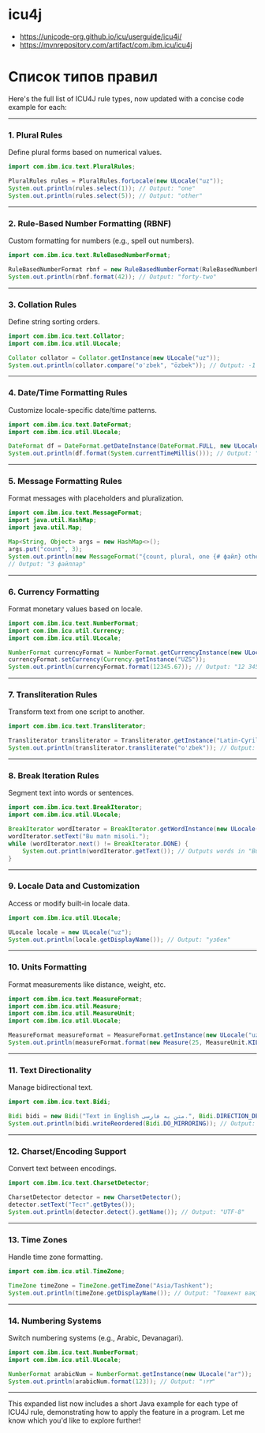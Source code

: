 # icu4j
* https://unicode-org.github.io/icu/userguide/icu4j/
* https://mvnrepository.com/artifact/com.ibm.icu/icu4j

# Список типов правил

Here's the full list of ICU4J rule types, now updated with a concise code example for each:

---

### 1. **Plural Rules**
Define plural forms based on numerical values.

```java
import com.ibm.icu.text.PluralRules;

PluralRules rules = PluralRules.forLocale(new ULocale("uz"));
System.out.println(rules.select(1)); // Output: "one"
System.out.println(rules.select(5)); // Output: "other"
```

---

### 2. **Rule-Based Number Formatting (RBNF)**
Custom formatting for numbers (e.g., spell out numbers).

```java
import com.ibm.icu.text.RuleBasedNumberFormat;

RuleBasedNumberFormat rbnf = new RuleBasedNumberFormat(RuleBasedNumberFormat.SPELLOUT);
System.out.println(rbnf.format(42)); // Output: "forty-two"
```

---

### 3. **Collation Rules**
Define string sorting orders.

```java
import com.ibm.icu.text.Collator;
import com.ibm.icu.util.ULocale;

Collator collator = Collator.getInstance(new ULocale("uz"));
System.out.println(collator.compare("o'zbek", "özbek")); // Output: -1
```

---

### 4. **Date/Time Formatting Rules**
Customize locale-specific date/time patterns.

```java
import com.ibm.icu.text.DateFormat;
import com.ibm.icu.util.ULocale;

DateFormat df = DateFormat.getDateInstance(DateFormat.FULL, new ULocale("uz"));
System.out.println(df.format(System.currentTimeMillis())); // Output: "29 март 2025 йил"
```

---

### 5. **Message Formatting Rules**
Format messages with placeholders and pluralization.

```java
import com.ibm.icu.text.MessageFormat;
import java.util.HashMap;
import java.util.Map;

Map<String, Object> args = new HashMap<>();
args.put("count", 3);
System.out.println(new MessageFormat("{count, plural, one {# файл} other {# файллар}}", new ULocale("uz")).format(args)); 
// Output: "3 файллар"
```

---

### 6. **Currency Formatting**
Format monetary values based on locale.

```java
import com.ibm.icu.text.NumberFormat;
import com.ibm.icu.util.Currency;
import com.ibm.icu.util.ULocale;

NumberFormat currencyFormat = NumberFormat.getCurrencyInstance(new ULocale("uz"));
currencyFormat.setCurrency(Currency.getInstance("UZS"));
System.out.println(currencyFormat.format(12345.67)); // Output: "12 345,67 UZS"
```

---

### 7. **Transliteration Rules**
Transform text from one script to another.

```java
import com.ibm.icu.text.Transliterator;

Transliterator transliterator = Transliterator.getInstance("Latin-Cyrillic");
System.out.println(transliterator.transliterate("o'zbek")); // Output: "ўзбек"
```

---

### 8. **Break Iteration Rules**
Segment text into words or sentences.

```java
import com.ibm.icu.text.BreakIterator;
import com.ibm.icu.util.ULocale;

BreakIterator wordIterator = BreakIterator.getWordInstance(new ULocale("uz"));
wordIterator.setText("Bu matn misoli.");
while (wordIterator.next() != BreakIterator.DONE) {
    System.out.println(wordIterator.getText()); // Outputs words in "Bu matn misoli."
}
```

---

### 9. **Locale Data and Customization**
Access or modify built-in locale data.

```java
import com.ibm.icu.util.ULocale;

ULocale locale = new ULocale("uz");
System.out.println(locale.getDisplayName()); // Output: "узбек"
```

---

### 10. **Units Formatting**
Format measurements like distance, weight, etc.

```java
import com.ibm.icu.text.MeasureFormat;
import com.ibm.icu.util.Measure;
import com.ibm.icu.util.MeasureUnit;
import com.ibm.icu.util.ULocale;

MeasureFormat measureFormat = MeasureFormat.getInstance(new ULocale("uz"), MeasureFormat.FormatWidth.WIDE);
System.out.println(measureFormat.format(new Measure(25, MeasureUnit.KILOMETER))); // Output: "25 километр"
```

---

### 11. **Text Directionality**
Manage bidirectional text.

```java
import com.ibm.icu.text.Bidi;

Bidi bidi = new Bidi("Text in English متن به فارسی.", Bidi.DIRECTION_DEFAULT_LEFT_TO_RIGHT);
System.out.println(bidi.writeReordered(Bidi.DO_MIRRORING)); // Output: "Text in English .متن به فارسی"
```

---

### 12. **Charset/Encoding Support**
Convert text between encodings.

```java
import com.ibm.icu.text.CharsetDetector;

CharsetDetector detector = new CharsetDetector();
detector.setText("Тест".getBytes());
System.out.println(detector.detect().getName()); // Output: "UTF-8"
```

---

### 13. **Time Zones**
Handle time zone formatting.

```java
import com.ibm.icu.util.TimeZone;

TimeZone timeZone = TimeZone.getTimeZone("Asia/Tashkent");
System.out.println(timeZone.getDisplayName()); // Output: "Тошкент вақти"
```

---

### 14. **Numbering Systems**
Switch numbering systems (e.g., Arabic, Devanagari).

```java
import com.ibm.icu.text.NumberFormat;
import com.ibm.icu.util.ULocale;

NumberFormat arabicNum = NumberFormat.getInstance(new ULocale("ar"));
System.out.println(arabicNum.format(123)); // Output: "١٢٣"
```

---

This expanded list now includes a short Java example for each type of ICU4J rule, demonstrating how to apply the feature in a program. Let me know which you'd like to explore further!
